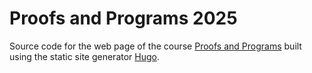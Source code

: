 # Proofs and Programs 2025

Source code for the web page of the course [Proofs and Programs](https://math.iisc.ac.in/~gadgil/proofs-and-programs-2025/index.html) built using the static site generator [Hugo](https://gohugo.io/). 